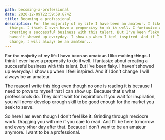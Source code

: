 ```yaml
---
path: becoming-a-professional
date: 2020-12-09T22:59:58.874Z
title: Becoming a professional
description: For the majority of my life I have been an amateur. I like making
  things. I think I even have a propensity to do it well. I fantasize about
  creating a successful business with this talent. But I've been flaky. I
  haven't showed up everyday. I show up when I feel inspired. And if I don't
  change, I will always be an amateur...
---
```

For the majority of my life I have been an amateur. I like making things. I think I even have a propensity to do it well. I fantasize about creating a successful business with this talent. But I've been flaky. I haven't showed up everyday. I show up when I feel inspired. And if I don't change, I will always be an amateur.

The reason I write this blog even though no one is reading it is because I need to prove to myself that I can show up. Because that's what professionals do. They don't wait for inspiration. If you wait for inspiration, you will never develop enough skill to be good enough for the market you seek to serve.

So here I am even though I don't feel like it. Grinding through mediocre work. Dragging you with me if you care to read. And I'll be here tomorrow and every other day after that. Because I don't want to be an amateur anymore. I want to be a professional.